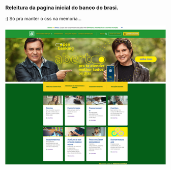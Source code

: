 ### Releitura da pagina inicial do banco do brasi.

:) Só pra manter o css na memoria...

<img src="./pi.png">